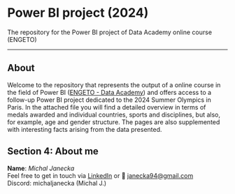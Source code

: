 # Power BI project (2024)
The repository for the Power BI project of Data Academy online course (ENGETO)  

---

## About
Welcome to the repository that represents the output of a online course in the field of Power BI ([ENGETO - Data Academy](https://engeto.cz/datova-akademie/)) and offers access to a follow-up Power BI project dedicated to the 2024 Summer Olympics in Paris. In the attached file you will find a detailed overview in terms of medals awarded and individual countries, sports and disciplines, but also, for example, age and gender structure. The pages are also supplemented with interesting facts arising from the data presented.

## Section 4: About me
**Name**: *Michal Janecka*  
Feel free to get in touch via [LinkedIn](https://www.linkedin.com/in/michal-janecka/) or :email: janecka94@gmail.com  
Discord: michaljanecka (Michal J.)


